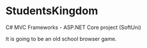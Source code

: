 # StudentsKingdom
C# MVC Frameworks - ASP.NET Core project (SoftUni)

It is going to be an old school browser game.
